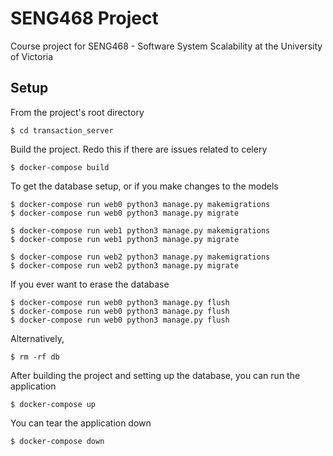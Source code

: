 # SENG468 Project

Course project for SENG468 - Software System Scalability at the University of Victoria

## Setup

From the project's root directory

    $ cd transaction_server

Build the project. Redo this if there are issues related to celery

    $ docker-compose build

To get the database setup, or if you make changes to the models

    $ docker-compose run web0 python3 manage.py makemigrations
    $ docker-compose run web0 python3 manage.py migrate

    $ docker-compose run web1 python3 manage.py makemigrations
    $ docker-compose run web1 python3 manage.py migrate

    $ docker-compose run web2 python3 manage.py makemigrations
    $ docker-compose run web2 python3 manage.py migrate

If you ever want to erase the database

    $ docker-compose run web0 python3 manage.py flush
    $ docker-compose run web0 python3 manage.py flush
    $ docker-compose run web0 python3 manage.py flush

Alternatively,

    $ rm -rf db

After building the project and setting up the database, you can run the application

    $ docker-compose up

You can tear the application down

    $ docker-compose down



